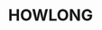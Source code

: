 ---
lastmod: '2025-04-06T06:05:20+00:00'
latitude: -35.936556
layout: suburb
longitude: 146.617535
postcode: '2643'
state: NSW
title: HOWLONG
url: /nsw/howlong/
---